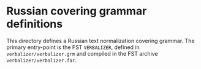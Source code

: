 # Russian covering grammar definitions

This directory defines a Russian text normalization covering grammar. The
primary entry-point is the FST `VERBALIZER`, defined in
`verbalizer/verbalizer.grm` and compiled in the FST archive
`verbalizer/verbalizer.far`.

